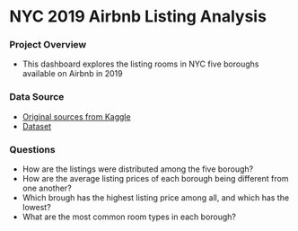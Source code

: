 # NYC 2019 Airbnb Listing Analysis 

### Project Overview
- This dashboard explores the listing rooms in NYC five boroughs available on Airbnb in 2019
  
### Data Source
- <a href="https://www.kaggle.com/datasets/dgomonov/new-york-city-airbnb-open-data"> Original sources from Kaggle </a>
- <a href="https://github.com/yuwenhuang-Wen/NYC-Airbnb-Dashboard-Visualization-Project/blob/main/AB_NYC_2019.csv"> Dataset </a>

### Questions
- How are the listings were distributed among the five borough?
- How are the average listing prices of each borough being different from one another?
- Which brough has the highest listing price among all, and which has the lowest?
- What are the most common room types in each borough?

